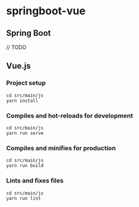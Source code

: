 # springboot-vue

## Spring Boot
// TODO

## Vue.js 
### Project setup
```
cd src/main/js
yarn install
```

### Compiles and hot-reloads for development
```
cd src/main/js
yarn run serve
```

### Compiles and minifies for production
```
cd src/main/js
yarn run build
```

### Lints and fixes files
```
cd src/main/js
yarn run lint
```
